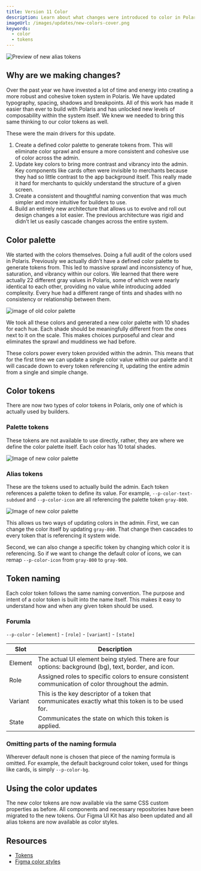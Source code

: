 ```yaml
---
title: Version 11 Color
description: Learn about what changes were introduced to color in Polaris v11.
imageUrl: /images/updates/new-colors-cover.png
keywords:
  - color
  - tokens
---
```


![Preview of new alias tokens](/images/updates/new-colors-cover.png)

## Why are we making changes?

Over the past year we have invested a lot of time and energy into creating a more robust and cohesive token system in Polaris. We have updated typography, spacing, shadows and breakpoints. All of this work has made it easier than ever to build with Polaris and has unlocked new levels of composability within the system itself. We knew we needed to bring this same thinking to our color tokens as well.

These were the main drivers for this update.

1. Create a defined color palette to generate tokens from. This will eliminate color sprawl and ensure a more consistent and cohesive use of color across the admin.
2. Update key colors to bring more contrast and vibrancy into the admin. Key components like cards often were invisible to merchants because they had so little contrast to the app background itself. This really made it hard for merchants to quickly understand the structure of a given screen.
3. Create a consistent and thoughtful naming convention that was much simpler and more intuitive for builders to use.
4. Build an entirely new architecture that allows us to evolve and roll out design changes a lot easier. The previous architecture was rigid and didn’t let us easily cascade changes across the entire system.

## Color palette

We started with the colors themselves. Doing a full audit of the colors used in Polaris. Previously we actually didn’t have a defined color palette to generate tokens from. This led to massive sprawl and inconsistency of hue, saturation, and vibrancy within our colors. We learned that there were actually 22 different gray values in Polaris, some of which were nearly identical to each other, providing no value while introducing added complexity. Every hue had a different range of tints and shades with no consistency or relationship between them.

![image of old color palette](/images/updates/old-palette.png)

We took all these colors and generated a new color palette with 10 shades for each hue. Each shade should be meaningfully different from the ones next to it on the scale. This makes choices purposeful and clear and eliminates the sprawl and muddiness we had before.

These colors power every token provided within the admin. This means that for the first time we can update a single color value within our palette and it will cascade down to every token referencing it, updating the entire admin from a single and simple change.

## Color tokens

There are now two types of color tokens in Polaris, only one of which is actually used by builders.

### Palette tokens

These tokens are not available to use directly, rather, they are where we define the color palette itself. Each color has 10 total shades.

![Image of new color palette](/images/updates/new-palette.png)

### Alias tokens

These are the tokens used to actually build the admin. Each token references a palette token to define its value. For example, `--p-color-text-subdued` and `--p-color-icon` are all referencing the palette token `gray-800`.

![Image of new color palette](/images/updates/alias-tokens.png)

This allows us two ways of updating colors in the admin. First, we can change the color itself by updating `gray-800`. That change then cascades to every token that is referencing it system wide.

Second, we can also change a specific token by changing which color it is referencing. So if we want to change the default color of icons, we can remap `--p-color-icon` from `gray-800` to `gray-900`.

## Token naming

Each color token follows the same naming convention. The purpose and intent of a color token is built into the name itself. This makes it easy to understand how and when any given token should be used.

### Forumla

`--p-color` - `[element]` - `[role]` - `[variant]` - `[state]`

| Slot    | Description                                                                                          |
| ------- | ---------------------------------------------------------------------------------------------------- |
| Element | The actual UI element being styled. There are four options: background (bg), text, border, and icon. |
| Role    | Assigned roles to specific colors to ensure consistent communication of color throughout the admin.  |
| Variant | This is the key descriptor of a token that communicates exactly what this token is to be used for.   |
| State   | Communicates the state on which this token is applied.                                               |

### Omitting parts of the naming formula

Wherever default none is chosen that piece of the naming formula is omitted.
For example, the default background color token, used for things like cards, is simply `--p-color-bg`.

## Using the color updates

The new color tokens are now available via the same CSS custom properties as before. All components and necessary repositories have been migrated to the new tokens. Our Figma UI Kit has also been updated and all alias tokens are now available as color styles.

## Resources

- [Tokens](https://polaris.shopify.com/tokens/colors)
- [Figma color styles](https://www.figma.com/file/JHp1kp7ghGmTHs147CHjDf/Polaris-Styles?node-id=228-0&t=ymolczbUEHIDe2lm-11)
